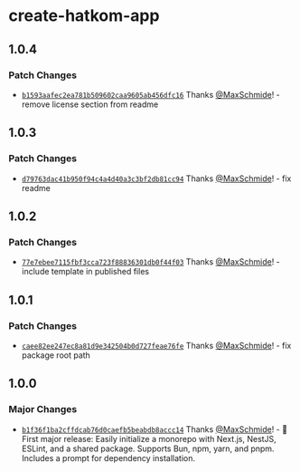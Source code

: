 # create-hatkom-app

## 1.0.4

### Patch Changes

- [`b1593aafec2ea781b509602caa9605ab456dfc16`](https://github.com/Hatkom-io/create-hatkom-app/commit/b1593aafec2ea781b509602caa9605ab456dfc16) Thanks [@MaxSchmide](https://github.com/MaxSchmide)! - remove license section from readme

## 1.0.3

### Patch Changes

- [`d79763dac41b950f94c4a4d40a3c3bf2db81cc94`](https://github.com/Hatkom-io/create-hatkom-app/commit/d79763dac41b950f94c4a4d40a3c3bf2db81cc94) Thanks [@MaxSchmide](https://github.com/MaxSchmide)! - fix readme

## 1.0.2

### Patch Changes

- [`77e7ebee7115fbf3cca723f88836301db0f44f03`](https://github.com/Hatkom-io/create-hatkom-app/commit/77e7ebee7115fbf3cca723f88836301db0f44f03) Thanks [@MaxSchmide](https://github.com/MaxSchmide)! - include template in published files

## 1.0.1

### Patch Changes

- [`caee82ee247ec8a81d9e342504b0d727feae76fe`](https://github.com/Hatkom-io/create-hatkom-app/commit/caee82ee247ec8a81d9e342504b0d727feae76fe) Thanks [@MaxSchmide](https://github.com/MaxSchmide)! - fix package root path

## 1.0.0

### Major Changes

- [`b1f36f1ba2cffdcab76d0caefb5beabdb8accc14`](https://github.com/Hatkom-io/create-hatkom-app/commit/b1f36f1ba2cffdcab76d0caefb5beabdb8accc14) Thanks [@MaxSchmide](https://github.com/MaxSchmide)! - 🎉 First major release: Easily initialize a monorepo with Next.js, NestJS, ESLint, and a shared package. Supports Bun, npm, yarn, and pnpm. Includes a prompt for dependency installation.
